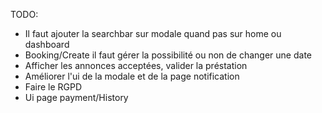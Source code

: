 TODO: 
- Il faut ajouter la searchbar sur modale quand pas sur home ou dashboard
- Booking/Create il faut gérer la possibilité ou non de changer une date
- Afficher les annonces acceptées, valider la préstation
- Améliorer l'ui de la modale et de la page notification
- Faire le RGPD
- Ui page payment/History